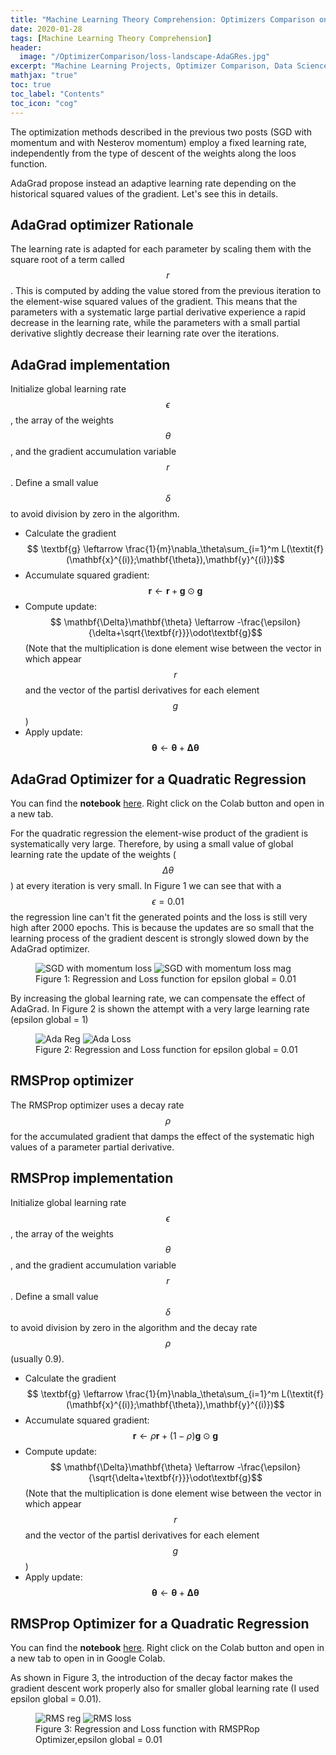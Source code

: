 ```yaml
---
title: "Machine Learning Theory Comprehension: Optimizers Comparison on a Quadratic Regression, AdaGrad and RMSProp"                
date: 2020-01-28
tags: [Machine Learning Theory Comprehension]
header:
  image: "/OptimizerComparison/loss-landscape-AdaGRes.jpg"
excerpt: "Machine Learning Projects, Optimizer Comparison, Data Science"
mathjax: "true"
toc: true
toc_label: "Contents"
toc_icon: "cog"
---
```


The optimization methods described in the previous two posts (SGD with momentum and with Nesterov momentum) employ a fixed learning rate, independently from the type of descent of the weights along the loos function.

AdaGrad propose instead an adaptive learning rate depending on the historical squared values of the gradient. Let's see this in details.

## AdaGrad optimizer Rationale


The learning rate is adapted for each parameter by scaling them with the square root of a term called $$r$$. This is computed by adding the value stored from the previous iteration to the element-wise squared values of the gradient. This means that the parameters with a systematic large partial derivative experience a rapid decrease in the learning rate, while the parameters with a small partial derivative slightly decrease their learning rate over the iterations.


## AdaGrad implementation

Initialize global learning rate $$\epsilon$$, the array of the weights $$\theta$$, and the gradient accumulation variable $$r$$.
Define a small value $$\delta$$ to avoid division by zero in the algorithm.
* Calculate the gradient
$$ \textbf{g} \leftarrow \frac{1}{m}\nabla_\theta\sum_{i=1}^m L(\textit{f} (\mathbf{x}^{(i)};\mathbf{\theta}),\mathbf{y}^{(i)})$$
* Accumulate squared gradient:
$$ \textbf{r} \leftarrow \textbf{r}+\textbf{g}\odot\textbf{g}$$
* Compute update:
$$ \mathbf{\Delta}\mathbf{\theta} \leftarrow -\frac{\epsilon}{\delta+\sqrt{\textbf{r}}}\odot\textbf{g}$$
(Note that the multiplication is done element wise between the vector in which appear $$r$$ and the vector of the partisl derivatives for each element $$g$$)
* Apply update:
$$ \mathbf{\theta} \leftarrow \mathbf{\theta}+\mathbf{\Delta}\mathbf{\theta} $$


## AdaGrad Optimizer for a Quadratic Regression

You can find the **notebook** [here](https://github.com/DavideDaz/TokyoDataScience/blob/master/Assignments/Gradient%20Descent%20Assignment/Basis%20Neural%20Network%20-%20Quadratic%20-%20AdaGrad.ipynb). Right click on the Colab button and open in a new tab.

For the quadratic regression the element-wise product of the gradient is systematically very large. Therefore, by using a small value of global learning rate the update of the weights ($$\Delta\theta$$) at every iteration is very small. In Figure 1 we can see that with a $$\epsilon = 0.01$$ the regression line can't fit the generated points  and the loss is still very high after 2000 epochs. This is because the updates are so small that the learning process of the gradient descent is strongly slowed down by the AdaGrad optimizer.

<figure class="half full">
<img src="{{ site.url }}{{ site.baseurl }}/OptimizerComparison/AdaReg01.png" alt="SGD with momentum loss">
<img src="{{ site.url }}{{ site.baseurl }}/OptimizerComparison/AdaLoss01.png" alt="SGD with momentum loss mag">
<figcaption>Figure 1: Regression and Loss function for epsilon global = 0.01</figcaption>
</figure>

By increasing the global learning rate, we can compensate the effect of AdaGrad. In Figure 2 is shown the attempt with a very large learning rate (epsilon global = 1)

<figure class="half full">
<img src="{{ site.url }}{{ site.baseurl }}/OptimizerComparison/AdaReg1.png" alt="Ada Reg">
<img src="{{ site.url }}{{ site.baseurl }}/OptimizerComparison/AdaLoss1.png" alt="Ada Loss">
<figcaption>Figure 2: Regression and Loss function for epsilon global = 0.01</figcaption>
</figure>

## RMSProp optimizer

The RMSProp optimizer uses a decay rate $$\rho$$ for the accumulated gradient that damps the effect of the systematic high values of a parameter partial derivative.

## RMSProp implementation

Initialize global learning rate $$\epsilon$$, the array of the weights $$\theta$$, and the gradient accumulation variable $$r$$.
Define a small value $$\delta$$ to avoid division by zero in the algorithm and the decay rate $$\rho$$ (usually 0.9).
* Calculate the gradient
$$ \textbf{g} \leftarrow \frac{1}{m}\nabla_\theta\sum_{i=1}^m L(\textit{f} (\mathbf{x}^{(i)};\mathbf{\theta}),\mathbf{y}^{(i)})$$
* Accumulate squared gradient:
$$ \textbf{r} \leftarrow \rho\textbf{r}+(1-\rho)\textbf{g}\odot\textbf{g}$$
* Compute update:
$$ \mathbf{\Delta}\mathbf{\theta} \leftarrow -\frac{\epsilon}{\sqrt{\delta+\textbf{r}}}\odot\textbf{g}$$
(Note that the multiplication is done element wise between the vector in which appear $$r$$ and the vector of the partisl derivatives for each element $$g$$)
* Apply update:
$$ \mathbf{\theta} \leftarrow \mathbf{\theta}+\mathbf{\Delta}\mathbf{\theta} $$

## RMSProp Optimizer for a Quadratic Regression

You can find the **notebook** [here](https://github.com/DavideDaz/TokyoDataScience/blob/master/Assignments/Gradient%20Descent%20Assignment/Basis%20Neural%20Network%20-%20Quadratic%20-%20RMSProp.ipynb). Right click on the Colab button and open in a new tab to open in in Google Colab.

As shown in Figure 3, the introduction of the decay factor makes the gradient descent work properly also for smaller global learning rate (I used epsilon global = 0.01).

<figure class="half full">
<img src="{{ site.url }}{{ site.baseurl }}/OptimizerComparison/RMSReg01.png" alt="RMS reg">
<img src="{{ site.url }}{{ site.baseurl }}/OptimizerComparison/RMSLoss01.png" alt="RMS loss">
<figcaption>Figure 3: Regression and Loss function with RMSPRop Optimizer,epsilon global = 0.01</figcaption>
</figure>
